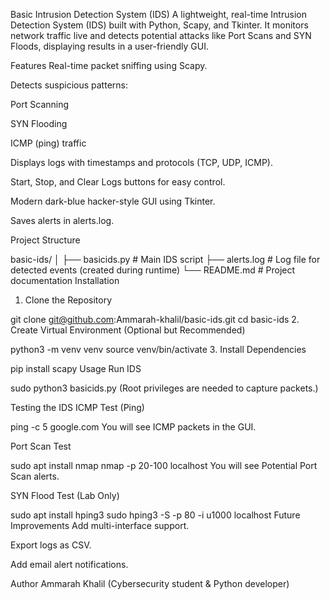Basic Intrusion Detection System (IDS)
A lightweight, real-time Intrusion Detection System (IDS) built with Python, Scapy, and Tkinter.
It monitors network traffic live and detects potential attacks like Port Scans and SYN Floods, displaying results in a user-friendly GUI.

Features
Real-time packet sniffing using Scapy.

Detects suspicious patterns:

Port Scanning

SYN Flooding

ICMP (ping) traffic

Displays logs with timestamps and protocols (TCP, UDP, ICMP).

Start, Stop, and Clear Logs buttons for easy control.

Modern dark-blue hacker-style GUI using Tkinter.

Saves alerts in alerts.log.

Project Structure

basic-ids/
│
├── basicids.py        # Main IDS script
├── alerts.log         # Log file for detected events (created during runtime)
└── README.md          # Project documentation
Installation
1. Clone the Repository

git clone git@github.com:Ammarah-khalil/basic-ids.git
cd basic-ids
2. Create Virtual Environment (Optional but Recommended)

python3 -m venv venv
source venv/bin/activate
3. Install Dependencies

pip install scapy
Usage
Run IDS

sudo python3 basicids.py
(Root privileges are needed to capture packets.)

Testing the IDS
ICMP Test (Ping)

ping -c 5 google.com
You will see ICMP packets in the GUI.

Port Scan Test

sudo apt install nmap
nmap -p 20-100 localhost
You will see Potential Port Scan alerts.

SYN Flood Test (Lab Only)

sudo apt install hping3
sudo hping3 -S -p 80 -i u1000 localhost
Future Improvements
Add multi-interface support.

Export logs as CSV.

Add email alert notifications.

Author
Ammarah Khalil
(Cybersecurity student & Python developer)
